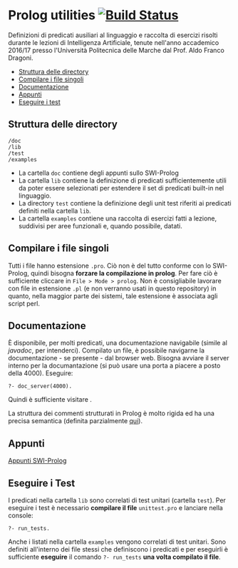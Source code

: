 # Prolog utilities [![Build Status](https://travis-ci.org/ilario-pierbattista/prolog-utils.svg?branch=master)](https://travis-ci.org/ilario-pierbattista/prolog-utils)
Definizioni di predicati ausiliari al linguaggio e raccolta di esercizi risolti durante le lezioni di Intelligenza Artificiale, tenute nell'anno accademico 2016/17 presso l'Università Politecnica delle Marche dal Prof. Aldo Franco Dragoni.

* [Struttura delle directory](#struttura-delle-directory)
* [Compilare i file singoli](#compilare-i-file-singoli)
* [Documentazione](#documentazione)
* [Appunti](#appunti)
* [Eseguire i test](#eseguire-i-test)

## Struttura delle directory
	/doc
	/lib
	/test
	/examples
* La cartella `doc` contiene degli appunti sullo SWI-Prolog
* La cartella `lib` contiene la definizione di predicati sufficientemente utili da poter essere selezionati per estendere il set di predicati built-in nel linguaggio.
* La directory `test` contiene la definizione degli unit test riferiti ai predicati definiti nella cartella `lib`.
* La cartella `examples` contiene una raccolta di esercizi fatti a lezione, suddivisi per aree funzionali e, quando possibile, datati.

## Compilare i file singoli
Tutti i file hanno estensione `.pro`. Ciò non è del tutto conforme con lo SWI-Prolog, quindi bisogna **forzare la compilazione in prolog**. Per fare ciò è sufficiente cliccare in `File > Mode > prolog`.
Non è consigliabile lavorare con file in estensione `.pl` (e non verranno usati in questo repository) in quanto, nella maggior parte dei sistemi, tale estensione è associata agli script perl.

## Documentazione
È disponibile, per molti predicati, una documentazione navigabile (simile al *javadoc*, per intenderci).
Compilato un file, è possibile navigarne la documentazione - se presente - dal browser web.
Bisogna avviare il server interno per la documantazione (si può usare una porta a piacere a posto della 4000). Eseguire:

	?- doc_server(4000).

Quindi è sufficiente visitare [](http://localhost:4000).

La struttura dei commenti strutturati in Prolog è molto rigida ed ha una precisa semantica (definita parzialmente [qui](http://www.swi-prolog.org/pldoc/man?section=modes)).

## Appunti
[Appunti SWI-Prolog](doc/index.md)

## Eseguire i Test
I predicati nella cartella `lib` sono correlati di test unitari (cartella `test`). Per eseguire i test è necessario **compilare il file** `unittest.pro` e lanciare nella console:

	?- run_tests.

Anche i listati nella cartella `examples` vengono correlati di test unitari. Sono definiti all'interno dei file stessi che definiscono i predicati e per eseguirli è sufficiente **eseguire** il comando `?- run_tests` **una volta compilato il file**.
